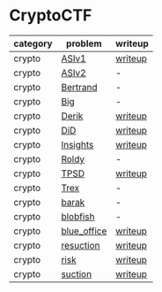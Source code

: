 # CryptoCTF

category | problem | writeup
--- | --- | ---
crypto | [ASIv1](crypto/ASIv1) | [writeup](crypto/ASIv1/writeup.md)
crypto | [ASIv2](crypto/ASIv2) | -
crypto | [Bertrand](crypto/Bertrand) | -
crypto | [Big](crypto/Big) | -
crypto | [Derik](crypto/Derik) | [writeup](crypto/Derik/writeup.md)
crypto | [DiD](crypto/DiD) | [writeup](crypto/DiD/writeup.md)
crypto | [Insights](crypto/Insights) | [writeup](crypto/Insights/writeup.md)
crypto | [Roldy](crypto/Roldy) | -
crypto | [TPSD](crypto/TPSD) | [writeup](crypto/TPSD/writeup.md)
crypto | [Trex](crypto/Trex) | -
crypto | [barak](crypto/barak) | -
crypto | [blobfish](crypto/blobfish) | -
crypto | [blue_office](crypto/blue_office) | [writeup](crypto/blue_office/writeup.md)
crypto | [resuction](crypto/resuction) | [writeup](crypto/resuction/writeup.md)
crypto | [risk](crypto/risk) | [writeup](crypto/risk/writeup.md)
crypto | [suction](crypto/suction) | [writeup](crypto/suction/writeup.md)
